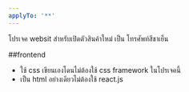 ```yaml
---
applyTo: '**'
---
```

โปรเจค websit สำหรับเปิดตัวสินค้าใหม่ เป็น โทรศัพท์สีชาเย็น

##frontend
- ใช้ css เขียนเองโดนไม่ต้องใช้ css framework ในโปรเจคนี้
- เป็น html อย่างเดียวไม่ต้องใช้ react.js
